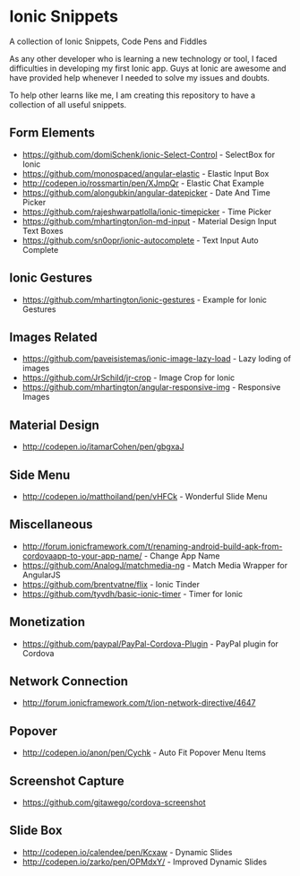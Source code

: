 # Ionic Snippets

A collection of Ionic Snippets, Code Pens and Fiddles

As any other developer who is learning a new technology or tool, I faced difficulties in developing my first Ionic app. Guys at Ionic are awesome and have provided help whenever I needed to solve my issues and doubts.

To help other learns like me, I am creating this repository to have a collection of all useful snippets.

## Form Elements
   - https://github.com/domiSchenk/ionic-Select-Control - SelectBox for Ionic
   - https://github.com/monospaced/angular-elastic - Elastic Input Box
   - http://codepen.io/rossmartin/pen/XJmpQr - Elastic Chat Example
   - https://github.com/alongubkin/angular-datepicker - Date And Time Picker
   - https://github.com/rajeshwarpatlolla/ionic-timepicker - Time Picker
   - https://github.com/mhartington/ion-md-input - Material Design Input Text Boxes
   - https://github.com/sn0opr/ionic-autocomplete - Text Input Auto Complete

## Ionic Gestures
   - https://github.com/mhartington/ionic-gestures - Example for Ionic Gestures
   
## Images Related 
   - https://github.com/paveisistemas/ionic-image-lazy-load - Lazy loding of images
   - https://github.com/JrSchild/jr-crop - Image Crop for Ionic
   - https://github.com/mhartington/angular-responsive-img - Responsive Images

## Material Design
   - http://codepen.io/itamarCohen/pen/gbgxaJ

## Side Menu
   - http://codepen.io/matthoiland/pen/vHFCk - Wonderful Slide Menu
   
## Miscellaneous
   - http://forum.ionicframework.com/t/renaming-android-build-apk-from-cordovaapp-to-your-app-name/ - Change App Name
   - https://github.com/AnalogJ/matchmedia-ng - Match Media Wrapper for AngularJS
   - https://github.com/brentvatne/flix - Ionic Tinder
   - https://github.com/tyvdh/basic-ionic-timer - Timer for Ionic
   
## Monetization
   - https://github.com/paypal/PayPal-Cordova-Plugin - PayPal plugin for Cordova

## Network Connection
   - http://forum.ionicframework.com/t/ion-network-directive/4647

## Popover
   - http://codepen.io/anon/pen/Cychk - Auto Fit Popover Menu Items

## Screenshot Capture
   - https://github.com/gitawego/cordova-screenshot
   
## Slide Box
   - http://codepen.io/calendee/pen/Kcxaw - Dynamic Slides
   - http://codepen.io/zarko/pen/OPMdxY/ - Improved Dynamic Slides
